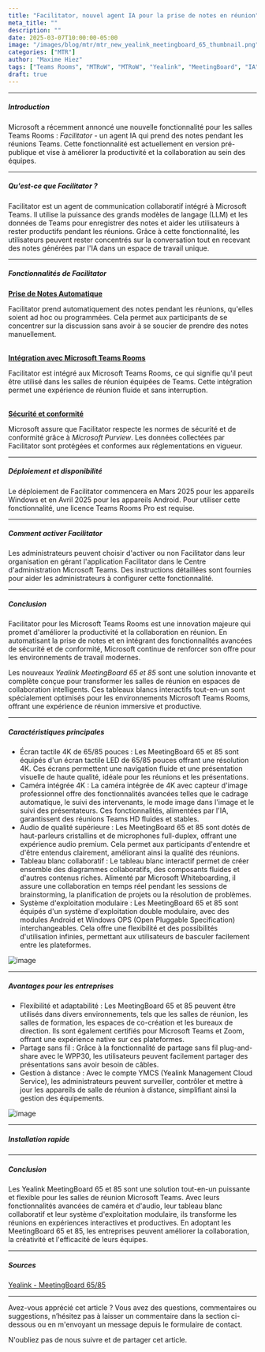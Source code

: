 ```yaml
---
title: "Facilitator, nouvel agent IA pour la prise de notes en réunion"
meta_title: ""
description: ""
date: 2025-03-07T10:00:00-05:00
image: "/images/blog/mtr/mtr_new_yealink_meetingboard_65_thumbnail.png"
categories: ["MTR"]
author: "Maxime Hiez"
tags: ["Teams Rooms", "MTRoW", "MTRoW", "Yealink", "MeetingBoard", "IA"]
draft: true
---
```

---

##### Introduction
Microsoft a récemment annoncé une nouvelle fonctionnalité pour les salles Teams Rooms : *Facilitator* - un agent IA qui prend des notes pendant les réunions Teams. Cette fonctionnalité est actuellement en version pré-publique et vise à améliorer la productivité et la collaboration au sein des équipes.

---

##### Qu'est-ce que Facilitator ?
Facilitator est un agent de communication collaboratif intégré à Microsoft Teams. Il utilise la puissance des grands modèles de langage (LLM) et les données de Teams pour enregistrer des notes et aider les utilisateurs à rester productifs pendant les réunions. Grâce à cette fonctionnalité, les utilisateurs peuvent rester concentrés sur la conversation tout en recevant des notes générées par l'IA dans un espace de travail unique.

---

##### Fonctionnalités de Facilitator
**<u>Prise de Notes Automatique</u>**

Facilitator prend automatiquement des notes pendant les réunions, qu'elles soient ad hoc ou programmées. Cela permet aux participants de se concentrer sur la discussion sans avoir à se soucier de prendre des notes manuellement.
<br/><br/>

**<u>Intégration avec Microsoft Teams Rooms</u>**

Facilitator est intégré aux Microsoft Teams Rooms, ce qui signifie qu'il peut être utilisé dans les salles de réunion équipées de Teams. Cette intégration permet une expérience de réunion fluide et sans interruption.
<br/><br/>

**<u>Sécurité et conformité</u>**

Microsoft assure que Facilitator respecte les normes de sécurité et de conformité grâce à *Microsoft Purview*. Les données collectées par Facilitator sont protégées et conformes aux réglementations en vigueur.

---

##### Déploiement et disponibilité
Le déploiement de Facilitator commencera en Mars 2025 pour les appareils Windows et en Avril 2025 pour les appareils Android. Pour utiliser cette fonctionnalité, une licence Teams Rooms Pro est requise.

---

##### Comment activer Facilitator
Les administrateurs peuvent choisir d'activer ou non Facilitator dans leur organisation en gérant l'application Facilitator dans le Centre d'administration Microsoft Teams. Des instructions détaillées sont fournies pour aider les administrateurs à configurer cette fonctionnalité.

---

##### Conclusion
Facilitator pour les Microsoft Teams Rooms est une innovation majeure qui promet d'améliorer la productivité et la collaboration en réunion. En automatisant la prise de notes et en intégrant des fonctionnalités avancées de sécurité et de conformité, Microsoft continue de renforcer son offre pour les environnements de travail modernes.














Les nouveaux *Yealink MeetingBoard 65 et 85* sont une solution innovante et complète conçue pour transformer les salles de réunion en espaces de collaboration intelligents. Ces tableaux blancs interactifs tout-en-un sont spécialement optimisés pour les environnements Microsoft Teams Rooms, offrant une expérience de réunion immersive et productive.

---

##### Caractéristiques principales
- Écran tactile 4K de 65/85 pouces : Les MeetingBoard 65 et 85 sont équipés d'un écran tactile LED de 65/85 pouces offrant une résolution 4K. Ces écrans permettent une navigation fluide et une présentation visuelle de haute qualité, idéale pour les réunions et les présentations.
- Caméra intégrée 4K : La caméra intégrée de 4K avec capteur d'image professionnel offre des fonctionnalités avancées telles que le cadrage automatique, le suivi des intervenants, le mode image dans l'image et le suivi des présentateurs. Ces fonctionnalités, alimentées par l'IA, garantissent des réunions Teams HD fluides et stables.
- Audio de qualité supérieure : Les MeetingBoard 65 et 85 sont dotés de haut-parleurs cristallins et de microphones full-duplex, offrant une expérience audio premium. Cela permet aux participants d'entendre et d'être entendus clairement, améliorant ainsi la qualité des réunions.
- Tableau blanc collaboratif : Le tableau blanc interactif permet de créer ensemble des diagrammes collaboratifs, des composants fluides et d'autres contenus riches. Alimenté par Microsoft Whiteboarding, il assure une collaboration en temps réel pendant les sessions de brainstorming, la planification de projets ou la résolution de problèmes.
- Système d'exploitation modulaire : Les MeetingBoard 65 et 85 sont équipés d'un système d'exploitation double modulaire, avec des modules Android et Windows OPS (Open Pluggable Specification) interchangeables. Cela offre une flexibilité et des possibilités d'utilisation infinies, permettant aux utilisateurs de basculer facilement entre les plateformes.

![image](/images/blog/mtr//mtr_new_yealink_meetingboard_65_001.png)

---

##### Avantages pour les entreprises
- Flexibilité et adaptabilité : Les MeetingBoard 65 et 85 peuvent être utilisés dans divers environnements, tels que les salles de réunion, les salles de formation, les espaces de co-création et les bureaux de direction. Ils sont également certifiés pour Microsoft Teams et Zoom, offrant une expérience native sur ces plateformes.
- Partage sans fil : Grâce à la fonctionnalité de partage sans fil plug-and-share avec le WPP30, les utilisateurs peuvent facilement partager des présentations sans avoir besoin de câbles.
- Gestion à distance : Avec le compte YMCS (Yealink Management Cloud Service), les administrateurs peuvent surveiller, contrôler et mettre à jour les appareils de salle de réunion à distance, simplifiant ainsi la gestion des équipements.

![image](/images/blog/mtr//mtr_new_yealink_meetingboard_65_002.png)

---

##### Installation rapide
<Youtube client:load id="ST97bW2g59w" title="Quick setup" />

---

##### Conclusion
Les Yealink MeetingBoard 65 et 85 sont une solution tout-en-un puissante et flexible pour les salles de réunion Microsoft Teams. Avec leurs fonctionnalités avancées de caméra et d'audio, leur tableau blanc collaboratif et leur système d'exploitation modulaire, ils transforme les réunions en expériences interactives et productives. En adoptant les MeetingBoard 65 et 85, les entreprises peuvent améliorer la collaboration, la créativité et l'efficacité de leurs équipes.

---

##### Sources
[Yealink - MeetingBoard 65/85](https://www.yealink.com/fr/product-detail/microsoft-teams-rooms-meetingboard65)

---


Avez-vous apprécié cet article ? Vous avez des questions, commentaires ou suggestions, n’hésitez pas à laisser un commentaire dans la section ci-dessous ou en m'envoyant un message depuis le formulaire de contact.

N'oubliez pas de nous suivre et de partager cet article.